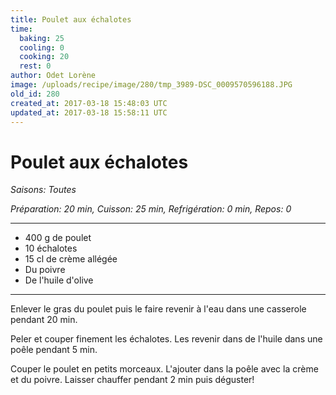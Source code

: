 ```yaml
---
title: Poulet aux échalotes 
time:
  baking: 25
  cooling: 0
  cooking: 20
  rest: 0
author: Odet Lorène
image: /uploads/recipe/image/280/tmp_3989-DSC_0009570596188.JPG
old_id: 280
created_at: 2017-03-18 15:48:03 UTC
updated_at: 2017-03-18 15:58:11 UTC
---
```


# Poulet aux échalotes 



*Saisons: Toutes*

*Préparation: 20 min, Cuisson: 25 min, Refrigération: 0 min, Repos: 0*

---

- 400 g de poulet
- 10 échalotes 
- 15 cl de crème allégée 
- Du poivre
- De l'huile d'olive 

---

Enlever le gras du poulet puis le faire revenir à l'eau dans une casserole pendant 20 min.

Peler et couper finement les échalotes. Les  revenir dans de l'huile dans une poêle pendant 5 min.

Couper le poulet en petits morceaux. L'ajouter dans la poêle avec la crème et du poivre. Laisser chauffer pendant 2 min puis déguster! 
